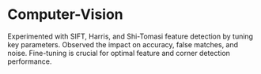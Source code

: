 # Computer-Vision
Experimented with SIFT, Harris, and Shi-Tomasi feature detection by tuning key parameters. Observed the impact on accuracy, false matches, and noise. Fine-tuning is crucial for optimal feature and corner detection performance.
